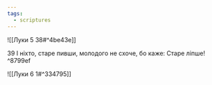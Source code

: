 ```yaml
---
tags:
  - scriptures
---
```


![[Луки 5 38#^4be43e]]

39 І ніхто, старе пивши, молодого не схоче, бо каже: Старе ліпше! ^8799ef

![[Луки 6 1#^334795]]
